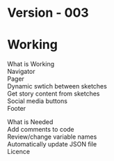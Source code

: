 # Version - 003

# Working

What is Working <br>
Navigator <br>
Pager <br>
Dynamic swtich between sketches <br>
Get story content from sketches <br>
Social media buttons <br>
Footer <br>


What is Needed <br>
Add comments to code <br>
Review/change variable names <br>
Automatically update JSON file <br>
Licence <br>
